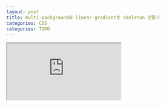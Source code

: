 ```yaml
---
layout: post
title: multi-background와 linear-gradient로 skeleton 만들기
categories: CSS
categories: TODO
---
```



<iframe src="https://google.com">


---

해당 내용은 다음 글을 참고 하였습니다.

- https://unordinarydays.tistory.com/184
